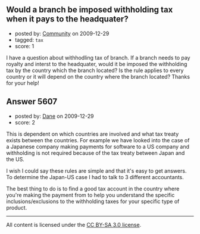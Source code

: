 ## Would a branch be imposed withholding tax when it pays to the headquater?

- posted by: [Community](https://stackexchange.com/users/-1/-1-community) on 2009-12-29
- tagged: `tax`
- score: 1

I have a question about withhodling tax of branch. If a branch needs to pay royalty and interst to the headquater, would it be imposed the withholding tax by the country which the branch located? Is the rule applies to every country or it will depend on the country  where the branch located?
Thanks for your help!


## Answer 5607

- posted by: [Dane](https://stackexchange.com/users/-1/1441-dane) on 2009-12-29
- score: 2

This is dependent on which countries are involved and what tax treaty exists between the countries.  For example we have looked into the case of a Japanese company making payments for software to a US company and withholding is not required because of the tax treaty between Japan and the US.  

I wish I could say these rules are simple and that it's easy to get answers.  To determine the Japan-US case I had to talk to 3 different accountants.

The best thing to do is to find a good tax account in the country where you're making the payment from to help you understand the specific inclusions/exclusions to the withholding taxes for your specific type of product.



---

All content is licensed under the [CC BY-SA 3.0 license](https://creativecommons.org/licenses/by-sa/3.0/).

